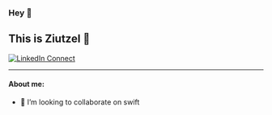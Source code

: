 ### Hey 👋
## This is **Ziutzel** 👋


[![LinkedIn Connect](https://img.shields.io/badge/%20-Connect-black?color=14171A&labelColor=212121&logo=linkedin&logoColor=ffffff)](https://www.linkedin.com/in/ziutzelle-grajales-hernández-08364a189/ )

<hr />

#### About me:
- 👯 I’m looking to collaborate on swift 
